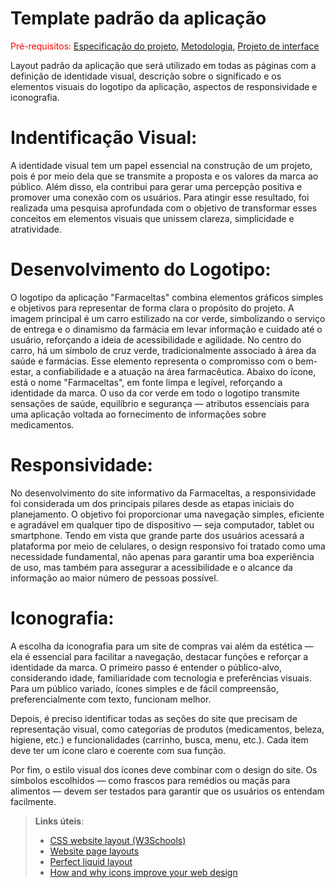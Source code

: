 # Template padrão da aplicação

<span style="color:red">Pré-requisitos: <a href="02-Especificacao.md"> Especificação do projeto</a></span>, <a href="03-Metodologia.md"> Metodologia</a>, <a href="05-Projeto-interface.md"> Projeto de interface</a>

Layout padrão da aplicação que será utilizado em todas as páginas com a definição de identidade visual, descrição sobre o significado e os elementos visuais do logotipo da aplicação, aspectos de responsividade e iconografia.

# Indentificação Visual:
A identidade visual tem um papel essencial na construção de um projeto, pois é por meio dela que se transmite a proposta e os valores da marca ao público. Além disso, ela contribui para gerar uma percepção positiva e promover uma conexão com os usuários. Para atingir esse resultado, foi realizada uma pesquisa aprofundada com o objetivo de transformar esses conceitos em elementos visuais que unissem clareza, simplicidade e atratividade.

# Desenvolvimento do Logotipo:
O logotipo da aplicação "Farmaceltas" combina elementos gráficos simples e objetivos para representar de forma clara o propósito do projeto. A imagem principal é um carro estilizado na cor verde, simbolizando o serviço de entrega e o dinamismo da farmácia em levar informação e cuidado até o usuário, reforçando a ideia de acessibilidade e agilidade.
No centro do carro, há um símbolo de cruz verde, tradicionalmente associado à área da saúde e farmácias. Esse elemento representa o compromisso com o bem-estar, a confiabilidade e a atuação na área farmacêutica.
Abaixo do ícone, está o nome "Farmaceltas", em fonte limpa e legível, reforçando a identidade da marca. O uso da cor verde em todo o logotipo transmite sensações de saúde, equilíbrio e segurança — atributos essenciais para uma aplicação voltada ao fornecimento de informações sobre medicamentos.

# Responsividade:
No desenvolvimento do site informativo da Farmaceltas, a responsividade foi considerada um dos principais pilares desde as etapas iniciais do planejamento. O objetivo foi proporcionar uma navegação simples, eficiente e agradável em qualquer tipo de dispositivo — seja computador, tablet ou smartphone. Tendo em vista que grande parte dos usuários acessará a plataforma por meio de celulares, o design responsivo foi tratado como uma necessidade fundamental, não apenas para garantir uma boa experiência de uso, mas também para assegurar a acessibilidade e o alcance da informação ao maior número de pessoas possível.

# Iconografia:
A escolha da iconografia para um site de compras vai além da estética — ela é essencial para facilitar a navegação, destacar funções e reforçar a identidade da marca. O primeiro passo é entender o público-alvo, considerando idade, familiaridade com tecnologia e preferências visuais. Para um público variado, ícones simples e de fácil compreensão, preferencialmente com texto, funcionam melhor.

Depois, é preciso identificar todas as seções do site que precisam de representação visual, como categorias de produtos (medicamentos, beleza, higiene, etc.) e funcionalidades (carrinho, busca, menu, etc.). Cada item deve ter um ícone claro e coerente com sua função.

Por fim, o estilo visual dos ícones deve combinar com o design do site. Os símbolos escolhidos — como frascos para remédios ou maçãs para alimentos — devem ser testados para garantir que os usuários os entendam facilmente.



> **Links úteis**:
>
> - [CSS website layout (W3Schools)](https://www.w3schools.com/css/css_website_layout.asp)
> - [Website page layouts](http://www.cellbiol.com/bioinformatics_web_development/chapter-3-your-first-web-page-learning-html-and-css/website-page-layouts/)
> - [Perfect liquid layout](https://matthewjamestaylor.com/perfect-liquid-layouts)
> - [How and why icons improve your web design](https://usabilla.com/blog/how-and-why-icons-improve-you-web-design/)
